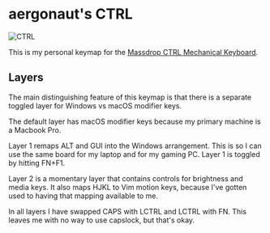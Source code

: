 # aergonaut's CTRL

![CTRL](https://massdrop-s3.imgix.net/product-images/massdrop-ntkl-mechanical-keyboard/FP/W6zvr0cTR4KVDY5z8rwp_AI7B6588%20copy%20page.jpg?auto=format&fm=jpg&fit=max&w=700&h=467&dpr=1&q=80)

This is my personal keymap for the [Massdrop CTRL Mechanical Keyboard](https://www.massdrop.com/buy/massdrop-ctrl-mechanical-keyboard).

## Layers

The main distinguishing feature of this keymap is that there is a separate toggled layer for Windows vs macOS modifier keys.

The default layer has macOS modifier keys because my primary machine is a Macbook Pro.

Layer 1 remaps ALT and GUI into the Windows arrangement. This is so I can use the same board for my laptop and for my gaming PC. Layer 1 is toggled by hitting FN+F1.

Layer 2 is a momentary layer that contains controls for brightness and media keys. It also maps HJKL to Vim motion keys, because I've gotten used to having that mapping available to me.

In all layers I have swapped CAPS with LCTRL and LCTRL with FN. This leaves me with no way to use capslock, but that's okay.
